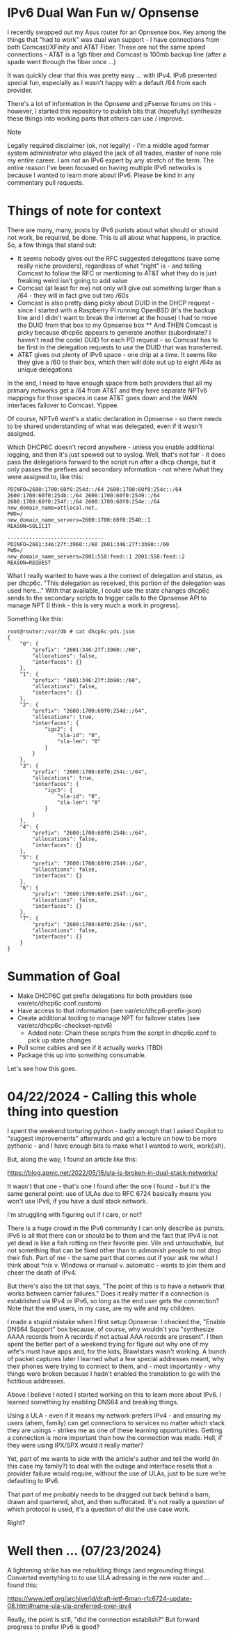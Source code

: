 # IPv6 Dual Wan Fun w/ Opnsense

I recently swapped out my Asus router for an Opnsense box.  Key among the things that "had to work" was dual wan support - I have connections from both Comcast/XFinity and AT&T Fiber.  These are not the same speed connections - AT&T is a 1gb fiber and Comcast is 100mb backup line (after a spade went through the fiber once ...) 

It was quickly clear that this was pretty easy ... with IPv4.  IPv6 presented special fun, especially as I wasn't happy with a default /64 from each provider.

There's a lot of information in the Opnsene and pFsense forums on this - however, I started this repository to publish bits that (hopefully) synthesize these things into working parts that others can use / improve. 

> [!NOTE]
> Legally required disclaimer (ok, not legally) - I'm a middle aged former system administrator who played the jack of all trades, master of none role my entire career.  I am not an IPv6 expert by any stretch of the term.  The entire reason I've been focused on having multiple IPv6 networks is because I wanted to learn more about IPv6.  Please be kind in any commentary pull requests.

# Things of note for context
There are many, many, posts by IPv6 purists about what should or should not work, be required, be done.  This is all about what happens, in practice.  So, a few things that stand out:

* It seems nobody gives out the RFC suggested delegations (save some really niche providers), regardless of what "right" is - and telling Comcast to follow the RFC or mentioning to AT&T what they do is just freaking weird isn't going to add value
* Comcast (at least for me) not only will give out something larger than a /64 - they will in fact give out two /60s
* Comcast is also pretty dang picky about DUID in the DHCP request - since I started with a Raspberry PI running OpenBSD (it's the backup line and I didn't want to break the internet at the house) I had to move the DUID from that box to my Opnsense box
** And THEN Comcast is picky because dhcp6c appears to generate another (subordinate? I haven't read the code) DUID for each PD request - so Comcast has to be first in the delegation requests to _use_ the DUID that was transferred. 
* AT&T gives out plenty of  IPv6 space - one drip at a time.  It seems like they give a /60 to their box, which then will dole out up to eight /64s as unique delegations

In the end, I need to have enough space from both providers that all my primary networks get a /64 from AT&T and they have separate NPTv6 mappings for those spaces in case AT&T goes down and the WAN interfaces failover to Comcast.   Yippee.

Of course, NPTv6 want's a static declaration in Opnsense - so there needs to be shared understanding of what was delegated, even if it wasn't assigned. 

Which DHCP6C doesn't record anywhere  - unless you enable additional logging, and then it's just spewed out to syslog. Well, that's not fair - it does pass the delegations forward to the script run after a dhcp change, but it only passes the prefixes and secondary information - not where /what they were assigned to, like this:

```
PDINFO=2600:1700:60f0:254d::/64 2600:1700:60f0:254c::/64 2600:1700:60f0:254b::/64 2600:1700:60f0:2549::/64 2600:1700:60f0:254f::/64 2600:1700:60f0:254e::/64 
new_domain_name=attlocal.net. 
PWD=/
new_domain_name_servers=2600:1700:60f0:2540::1 
REASON=SOLICIT

-------------------------------
PDINFO=2601:346:27f:3960::/60 2601:346:27f:3b90::/60 
PWD=/
new_domain_name_servers=2001:558:feed::1 2001:558:feed::2 
REASON=REQUEST

```

What I really wanted to have was a the context of delegation and status, as per dhcp6c.  "This delegation as received, this portion of the delegation was used here..."  With that available, I could use the state changes dhcp6c sends to the secondary scripts to trigger calls to the Opnsense API to manage NPT (I think - this is very much a work in progress).

Something like this:

```
root@router:/var/db # cat dhcp6c-pds.json 
{
    "0": {
        "prefix": "2601:346:27f:3960::/60",
        "allocations": false,
        "interfaces": {}
    },
    "1": {
        "prefix": "2601:346:27f:3b90::/60",
        "allocations": false,
        "interfaces": {}
    },
    "2": {
        "prefix": "2600:1700:60f0:254d::/64",
        "allocations": true,
        "interfaces": {
            "igc2": {
                "sla-id": "0",
                "sla-len": "0"
            }
        }
    },
    "3": {
        "prefix": "2600:1700:60f0:254c::/64",
        "allocations": true,
        "interfaces": {
            "igc3": {
                "sla-id": "0",
                "sla-len": "0"
            }
        }
    },
    "4": {
        "prefix": "2600:1700:60f0:254b::/64",
        "allocations": false,
        "interfaces": {}
    },
    "5": {
        "prefix": "2600:1700:60f0:2549::/64",
        "allocations": false,
        "interfaces": {}
    },
    "6": {
        "prefix": "2600:1700:60f0:254f::/64",
        "allocations": false,
        "interfaces": {}
    },
    "7": {
        "prefix": "2600:1700:60f0:254e::/64",
        "allocations": false,
        "interfaces": {}
    }
}
```
# Summation of Goal
* Make DHCP6C get prefix delegations for both providers (see var/etc/dhcp6c.conf.custom)
* Have access to that information (see var/etc/dhcp6-prefix-json)
* Create additional tooling to manage NPT for failover states (see var/etc/dhcp6c-checkset-nptv6)
  * Added note: Chain these scripts from the script in dhcp6c.conf to pick up state changes 
* Pull some cables and see if it actually works (TBD)
* Package this up into something consumable. 

Let's see how this goes.

# 04/22/2024 - Calling this whole thing into question
I spent the weekend torturing python - badly enough that I asked Copilot to "suggest improvements" afterwards and got a lecture on how to be more pythonic - and I have enough bits to make what I wanted to work, work(ish).

But, along the way, I found an article like this:

https://blog.apnic.net/2022/05/16/ula-is-broken-in-dual-stack-networks/

It wasn't that one - that's one I found after the one I found - but it's the same general point: use of ULAs due to RFC 6724 basically means you won't use IPv6, if you have a dual stack network.

I'm struggling with figuring out if I care, or not?  

There is a huge crowd in the IPv6 community I can only describe as purists.  IPv6 is all that there can or should be to them and the fact that IPv4 is not yet dead is like a fish rotting on their favorite pier.  Vile and untouchable, but not something that can be fixed other than to admonish people to not drop their fish.  Part of me - the same part that comes out if your ask me what I think about *nix v. Windows or manual v. automatic - wants to join them and cheer the death of IPv4.   

But there's also the bit that says, "The point of this is to have a network that works between carrier failures."  Does it really matter if a connection is established via IPv4 or IPv6, so long as the end user gets the connection?   Note that the end users, in my case, are my wife and my children.

I made a stupid mistake when I first setup Opnsense: I checked the, "Enable DNS64 Support" box because, of course, why wouldn't you "synthesize AAAA records from A records if not actual AAA records are present".   I then spent the better part of a weekend trying for figure out why one of my wife's must have apps and, for the kids, Brawlstars wasn't working.  A bunch of packet captures later I learned what a few special addresses meant, why their phones were trying to connect to them, and - most importantly - why things were broken because I hadn't enabled the translation to go with the fictitious addresses.

Above I believe I noted I started working on this to learn more about IPv6.  I learned something by enabling DNS64 and breaking things.   

Using a ULA - even if it means my network prefers IPv4 - and ensuring my users (ahem, family) can get connections to services no matter which stack they are usings - strikes me as one of these learning opportunities.   Getting a connection is more important than how the connection was made.  Hell, if they were using IPX/SPX would it really matter?

Yet, part of me wants to side with the article's author and tell the world (in this case my family?) to deal with the outage and interface resets that a provider failure would require, without the use of ULAs, just to be sure we're defaulting to IPv6.

That part of me probably needs to be dragged out back behind a barn, drawn and quartered, shot, and then suffocated.  It's not really a question of which protocol is used, it's a question of did the use case work.

Right?

# Well then ... (07/23/2024)

A lightening strike has me rebuilding things (and regrounding things).  Converted evertyhing to to use ULA adressing in the new router and ... found this:

https://www.ietf.org/archive/id/draft-ietf-6man-rfc6724-update-08.html#name-ula-ula-preferred-over-ipv4

Really, the point is still, "did the connection establish?"  But forward progress to prefer IPv6 is good?
